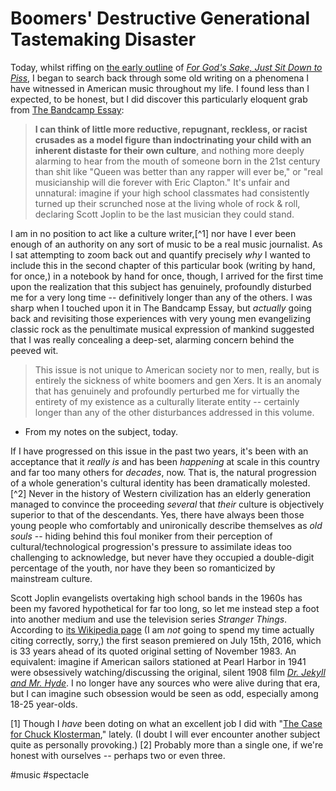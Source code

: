 # Boomers' Destructive Generational Tastemaking Disaster

<!--more-->

Today, whilst riffing on [the early outline](https://workflowy.com/s/for-gods-sake-just-s/Wo20KYUf38a57XGw) of [*For God's Sake, Just Sit Down to Piss*](https://web.archive.org/web/20210113213203/https://www.davidblue.wtf/writing/projects/piss), I began to search back through some old writing on a phenomena I have witnessed in American music throughout my life. I found less than I expected, to be honest, but I did discover this particularly eloquent grab from [The Bandcamp Essay](https://bilge.world/bandcamp-streaming-music):

> **I can think of little more reductive, repugnant, reckless, or racist crusades as a model figure than indoctrinating your child with an inherent distaste for their own culture**, and nothing more deeply alarming to hear from the mouth of someone born in the 21st century than shit like "Queen was better than any rapper will ever be," or "real musicianship will die forever with Eric Clapton." It's unfair and unnatural: imagine if your high school classmates had consistently turned up their scrunched nose at the living whole of rock & roll, declaring Scott Joplin to be the last musician they could stand.

I am in no position to act like a culture writer,[^1] nor have I ever been enough of an authority on any sort of music to be a real music journalist. As I sat attempting to zoom back out and quantify precisely *why* I wanted to include this in the second chapter of this particular book (writing by hand, for once,) in a notebook by hand for once, though, I arrived for the first time upon the realization that this subject has genuinely, profoundly disturbed me for a very long time -- definitively longer than any of the others. I was sharp when I touched upon it in The Bandcamp Essay, but *actually* going back and revisiting those experiences with very young men evangelizing classic rock as the penultimate musical expression of mankind suggested that I was really concealing a deep-set, alarming concern behind the peeved wit.

> This issue is not unique to American society nor to men, really, but is entirely the sickness of white boomers and gen Xers. It is an anomaly that has genuinely and profoundly perturbed me for virtually the entirety of my existence as a culturally literate entity -- certainly longer than any of the other disturbances addressed in this volume.
- From my notes on the subject, today.

If I have progressed on this issue in the past two years, it's been with an acceptance that it *really is* and has been *happening* at scale in this country and far too many others for *decades*, now. That is, the natural progression of a whole generation's cultural identity has been dramatically molested.[^2] Never in the history of Western civilization has an elderly generation managed to convince the proceeding *several* that *their* culture is objectively superior to that of the descendants. Yes, there have always been those young people who comfortably and unironically describe themselves as *old souls* -- hiding behind this foul moniker from their perception of cultural/technological progression's pressure to assimilate ideas too challenging to acknowledge, but never have they occupied a double-digit percentage of the youth, nor have they been so romanticized by mainstream culture.

Scott Joplin evangelists overtaking high school bands in the 1960s has been my favored hypothetical for far too long, so let me instead step a foot into another medium and use the television series *Stranger Things*. According to [its Wikipedia page](https://en.wikipedia.org/wiki/Stranger_Things) (I am *not* going to spend my time actually citing correctly, sorry,) the first season premiered on July 15th, 2016, which is 33 years ahead of its quoted original setting of November 1983. An equivalent: imagine if American sailors stationed at Pearl Harbor in 1941 were obsessively watching/discussing the original, silent 1908 film [*Dr. Jekyll and Mr. Hyde*](https://en.wikipedia.org/wiki/Dr._Jekyll_and_Mr._Hyde_(1908_film)). I no longer have any sources who were alive during that era, but I can imagine such obsession would be seen as odd, especially among 18-25 year-olds.

<!--comment-->

[1] Though I *have* been doting on what an excellent job I did with "[The Case for Chuck Klosterman](https://bilge.world/chuck-klosterman-x)," lately. (I doubt I will ever encounter another subject quite as personally provoking.)
[2] Probably more than a single one, if we're honest with ourselves -- perhaps two or even three.

#music #spectacle 